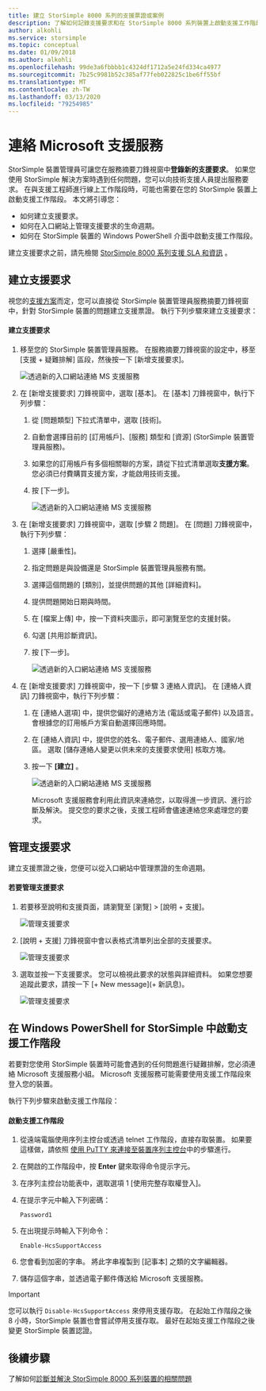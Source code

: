 ```yaml
---
title: 建立 StorSimple 8000 系列的支援票證或案例
description: 了解如何記錄支援要求和在 StorSimple 8000 系列裝置上啟動支援工作階段。
author: alkohli
ms.service: storsimple
ms.topic: conceptual
ms.date: 01/09/2018
ms.author: alkohli
ms.openlocfilehash: 99de3a6fbbbb1c4324df1712a5e24fd334ca4977
ms.sourcegitcommit: 7b25c9981b52c385af77feb022825c1be6ff55bf
ms.translationtype: MT
ms.contentlocale: zh-TW
ms.lasthandoff: 03/13/2020
ms.locfileid: "79254985"
---
```

# <a name="contact-microsoft-support"></a>連絡 Microsoft 支援服務

StorSimple 裝置管理員可讓您在服務摘要刀鋒視窗中**登錄新的支援要求**。 如果您使用 StorSimple 解決方案時遇到任何問題，您可以向技術支援人員提出服務要求。 在與支援工程師進行線上工作階段時，可能也需要在您的 StorSimple 裝置上啟動支援工作階段。 本文將引導您：

* 如何建立支援要求。
* 如何在入口網站上管理支援要求的生命週期。
* 如何在 StorSimple 裝置的 Windows PowerShell 介面中啟動支援工作階段。

建立支援要求之前，請先檢閱 [StorSimple 8000 系列支援 SLA 和資訊](https://msdn.microsoft.com/library/mt433077.aspx) 。

## <a name="create-a-support-request"></a>建立支援要求

視您的[支援方案](https://azure.microsoft.com/support/plans/)而定，您可以直接從 StorSimple 裝置管理員服務摘要刀鋒視窗中，針對 StorSimple 裝置的問題建立支援票證。 執行下列步驟來建立支援要求：

#### <a name="to-create-a-support-request"></a>建立支援要求

1. 移至您的 StorSimple 裝置管理員服務。 在服務摘要刀鋒視窗的設定中，移至 [支援 + 疑難排解] 區段，然後按一下 [新增支援要求]。
     
    ![透過新的入口網站連絡 MS 支援服務](./media/storsimple-8000-contact-microsoft-support/contactsupport1.png)
   
2. 在 [新增支援要求] 刀鋒視窗中，選取 [基本]。 在 [基本] 刀鋒視窗中，執行下列步驟：
   1. 從 [問題類型] 下拉式清單中，選取 [技術]。
   2. 自動會選擇目前的 [訂用帳戶]、[服務] 類型和 [資源] \(StorSimple 裝置管理員服務)。 
   3. 如果您的訂用帳戶有多個相關聯的方案，請從下拉式清單選取**支援方案**。 您必須已付費購買支援方案，才能啟用技術支援。
   4. 按 [下一步]。

       ![透過新的入口網站連絡 MS 支援服務](./media/storsimple-8000-contact-microsoft-support/contactsupport2.png)

3. 在 [新增支援要求] 刀鋒視窗中，選取 [步驟 2 問題]。 在 [問題] 刀鋒視窗中，執行下列步驟：
    
    1. 選擇 [嚴重性]。
    2. 指定問題是與設備還是 StorSimple 裝置管理員服務有關。
    3. 選擇這個問題的 [類別]，並提供問題的其他 [詳細資料]。
    4. 提供問題開始日期與時間。
    5. 在 [檔案上傳] 中，按一下資料夾圖示，即可瀏覽至您的支援封裝。
    6. 勾選 [共用診斷資訊]。
    7. 按 [下一步]。

       ![透過新的入口網站連絡 MS 支援服務](./media/storsimple-8000-contact-microsoft-support/contactsupport3.png) 

4. 在 [新增支援要求] 刀鋒視窗中，按一下 [步驟 3 連絡人資訊]。 在 [連絡人資訊] 刀鋒視窗中，執行下列步驟：

   1. 在 [連絡人選項] 中，提供您偏好的連絡方法 (電話或電子郵件) 以及語言。 會根據您的訂用帳戶方案自動選擇回應時間。
   2. 在 [連絡人資訊] 中，提供您的姓名、電子郵件、選用連絡人、國家/地區。 選取 [儲存連絡人變更以供未來的支援要求使用] 核取方塊。
   3. 按一下 **[建立]** 。
   
       ![透過新的入口網站連絡 MS 支援服務](./media/storsimple-8000-contact-microsoft-support/contactsupport5.png)   

      Microsoft 支援服務會利用此資訊來連絡您，以取得進一步資訊、進行診斷及解決。
      提交您的要求之後，支援工程師會儘速連絡您來處理您的要求。

## <a name="manage-a-support-request"></a>管理支援要求

建立支援票證之後，您便可以從入口網站中管理票證的生命週期。

#### <a name="to-manage-your-support-requests"></a>若要管理支援要求

1. 若要移至說明和支援頁面，請瀏覽至 [瀏覽] > [說明 + 支援]。

    ![管理支援要求](./media/storsimple-8000-contact-microsoft-support/managesupport1.png)

2. [說明 + 支援] 刀鋒視窗中會以表格式清單列出全部的支援要求。

    ![管理支援要求](./media/storsimple-8000-contact-microsoft-support/managesupport2.png)

3. 選取並按一下支援要求。 您可以檢視此要求的狀態與詳細資料。 如果您想要追蹤此要求，請按一下 [+ New message]\(+ 新訊息\)。

    ![管理支援要求](./media/storsimple-8000-contact-microsoft-support/managesupport3.png)

## <a name="start-a-support-session-in-windows-powershell-for-storsimple"></a>在 Windows PowerShell for StorSimple 中啟動支援工作階段

若要對您使用 StorSimple 裝置時可能會遇到的任何問題進行疑難排解，您必須連絡 Microsoft 支援服務小組。 Microsoft 支援服務可能需要使用支援工作階段來登入您的裝置。

執行下列步驟來啟動支援工作階段：

#### <a name="to-start-a-support-session"></a>啟動支援工作階段

1. 從遠端電腦使用序列主控台或透過 telnet 工作階段，直接存取裝置。 如果要這樣做，請依照 [使用 PuTTY 來連接至裝置序列主控台](storsimple-8000-deployment-walkthrough-u2.md#use-putty-to-connect-to-the-device-serial-console)中的步驟進行。
2. 在開啟的工作階段中，按 **Enter** 鍵來取得命令提示字元。
3. 在序列主控台功能表中，選取選項 1 [使用完整存取權登入]。
4. 在提示字元中輸入下列密碼：
   
    `Password1`
5. 在出現提示時輸入下列命令：
   
    `Enable-HcsSupportAccess`
6. 您會看到加密的字串。 將此字串複製到 [記事本] 之類的文字編輯器。
7. 儲存這個字串，並透過電子郵件傳送給 Microsoft 支援服務。

> [!IMPORTANT]
> 您可以執行 `Disable-HcsSupportAccess` 來停用支援存取。 在起始工作階段之後 8 小時，StorSimple 裝置也會嘗試停用支援存取。 最好在起始支援工作階段之後變更 StorSimple 裝置認證。


## <a name="next-steps"></a>後續步驟

了解如何[診斷並解決 StorSimple 8000 系列裝置的相關問題](storsimple-8000-troubleshoot-deployment.md)
